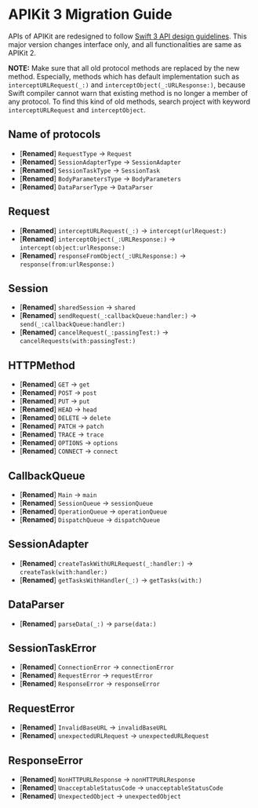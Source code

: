 # APIKit 3 Migration Guide

APIs of APIKit are redesigned to follow [Swift 3 API design guidelines](https://swift.org/documentation/api-design-guidelines/). This major version changes interface only, and all functionalities are same as APIKit 2.

**NOTE:** Make sure that all old protocol methods are replaced by the new method. Especially, methods which has default implementation such as `interceptURLRequest(_:)` and `interceptObject(_:URLResponse:)`, because Swift compiler cannot warn that existing method is no longer a member of any protocol. To find this kind of old methods, search project with keyword `interceptURLRequest` and `interceptObject`.

## Name of protocols

- [**Renamed**] `RequestType` → `Request`
- [**Renamed**] `SessionAdapterType` → `SessionAdapter`
- [**Renamed**] `SessionTaskType` → `SessionTask`
- [**Renamed**] `BodyParametersType` → `BodyParameters`
- [**Renamed**] `DataParserType` → `DataParser`

## Request

- [**Renamed**] `interceptURLRequest(_:)` → `intercept(urlRequest:)`
- [**Renamed**] `interceptObject(_:URLResponse:)` → `intercept(object:urlResponse:)`
- [**Renamed**] `responseFromObject(_:URLResponse:)` → `response(from:urlResponse:)`

## Session

- [**Renamed**] `sharedSession` → `shared`
- [**Renamed**] `sendRequest(_:callbackQueue:handler:)` → `send(_:callbackQueue:handler:)`
- [**Renamed**] `cancelRequest(_:passingTest:)` → `cancelRequests(with:passingTest:)`

## HTTPMethod

- [**Renamed**] `GET` → `get`
- [**Renamed**] `POST` → `post`
- [**Renamed**] `PUT` → `put`
- [**Renamed**] `HEAD` → `head`
- [**Renamed**] `DELETE` → `delete`
- [**Renamed**] `PATCH` → `patch`
- [**Renamed**] `TRACE` → `trace`
- [**Renamed**] `OPTIONS` → `options`
- [**Renamed**] `CONNECT` → `connect`

## CallbackQueue

- [**Renamed**] `Main` → `main`
- [**Renamed**] `SessionQueue` → `sessionQueue`
- [**Renamed**] `OperationQueue` → `operationQueue`
- [**Renamed**] `DispatchQueue` → `dispatchQueue`

## SessionAdapter

- [**Renamed**] `createTaskWithURLRequest(_:handler:)` → `createTask(with:handler:)`
- [**Renamed**] `getTasksWithHandler(_:)` → `getTasks(with:)`

## DataParser

- [**Renamed**] `parseData(_:)` → `parse(data:)`

## SessionTaskError

- [**Renamed**] `ConnectionError` → `connectionError`
- [**Renamed**] `RequestError` → `requestError`
- [**Renamed**] `ResponseError` → `responseError`

## RequestError

- [**Renamed**] `InvalidBaseURL` → `invalidBaseURL`
- [**Renamed**] `unexpectedURLRequest` → `unexpectedURLRequest`

## ResponseError

- [**Renamed**] `NonHTTPURLResponse` → `nonHTTPURLResponse`
- [**Renamed**] `UnacceptableStatusCode` → `unacceptableStatusCode`
- [**Renamed**] `UnexpectedObject` → `unexpectedObject`
